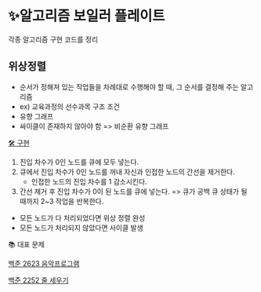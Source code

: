 # ✨알고리즘 보일러 플레이트

각종 알고리즘 구현 코드를 정리

## 위상정렬

- 순서가 정해져 있는 작업들을 차례대로 수행해야 할 때, 그 순서를 결정해 주는 알고리즘
- ex) 교육과정의 선수과목 구조
  조건
- 유향 그래프
- 싸이클이 존재하지 않아야 함
  => 비순환 유향 그래프

[🛠 구현](https://github.com/hj-k66/CodingTest/blob/main/Algo-boilerplate/%EC%9C%84%EC%83%81%EC%A0%95%EB%A0%AC_BFS.java)

1. 진입 차수가 0인 노드를 큐에 모두 넣는다.
2. 큐에서 진입 차수가 0인 노드를 꺼내 자신과 인접한 노드의 간선을 제거한다.
   - 인접한 노드의 진입 차수를 1 감소시킨다.
3. 간선 제거 후 진입 차수가 0이 된 노드를 큐에 넣는다.
   => 큐가 공백 큐 상태가 될 때까지 2~3 작업을 반복한다.

- 모든 노드가 다 처리되었다면 위상 정렬 완성
- 모든 노드가 처리되지 않았다면 사이클 발생

📚 대표 문제

[백준 2623 음악프로그램](https://www.acmicpc.net/problem/2623)

[백준 2252 줄 세우기](https://www.acmicpc.net/problem/2252)
